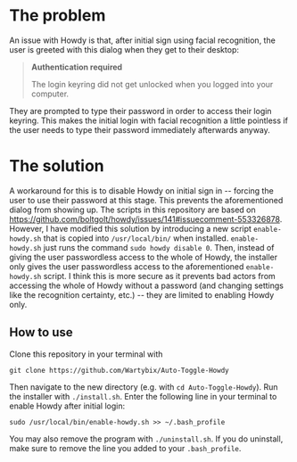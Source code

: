 # The problem
An issue with Howdy is that, after initial sign using facial recognition, the user is greeted with this dialog when they get to their desktop:
> **Authentication required**
>
> The login keyring did not get unlocked when you logged into your computer.

They are prompted to type their password in order to access their login keyring. This makes the initial login with facial recognition a little pointless if the user needs to type their password immediately afterwards anyway.

# The solution
A workaround for this is to disable Howdy on initial sign in -- forcing the user to use their password at this stage.
This prevents the aforementioned dialog from showing up.
The scripts in this repository are based on https://github.com/boltgolt/howdy/issues/141#issuecomment-553326878.
However, I have modified this solution by introducing a new script `enable-howdy.sh` that is copied into `/usr/local/bin/` when installed.
`enable-howdy.sh` just runs the command `sudo howdy disable 0`.
Then, instead of giving the user passwordless access to the whole of Howdy, the installer only gives the user passwordless access to the aforementioned `enable-howdy.sh` script.
I think this is more secure as it prevents bad actors from accessing the whole of Howdy without a password (and changing settings like the recognition certainty, etc.) -- they are limited to enabling Howdy only.

## How to use
Clone this repository in your terminal with 
```
git clone https://github.com/Wartybix/Auto-Toggle-Howdy
```
Then navigate to the new directory (e.g. with `cd Auto-Toggle-Howdy`).
Run the installer with `./install.sh`.
Enter the following line in your terminal to enable Howdy after initial login:
```
sudo /usr/local/bin/enable-howdy.sh >> ~/.bash_profile
```
You may also remove the program with `./uninstall.sh`.
If you do uninstall, make sure to remove the line you added to your `.bash_profile`.
